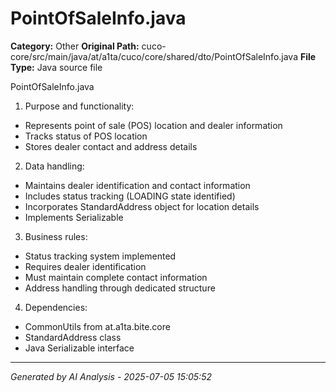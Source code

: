 # PointOfSaleInfo.java

**Category:** Other
**Original Path:** cuco-core/src/main/java/at/a1ta/cuco/core/shared/dto/PointOfSaleInfo.java
**File Type:** Java source file

PointOfSaleInfo.java
1. Purpose and functionality:
- Represents point of sale (POS) location and dealer information
- Tracks status of POS location
- Stores dealer contact and address details

2. Data handling:
- Maintains dealer identification and contact information
- Includes status tracking (LOADING state identified)
- Incorporates StandardAddress object for location details
- Implements Serializable

3. Business rules:
- Status tracking system implemented
- Requires dealer identification
- Must maintain complete contact information
- Address handling through dedicated structure

4. Dependencies:
- CommonUtils from at.a1ta.bite.core
- StandardAddress class
- Java Serializable interface

---
*Generated by AI Analysis - 2025-07-05 15:05:52*
